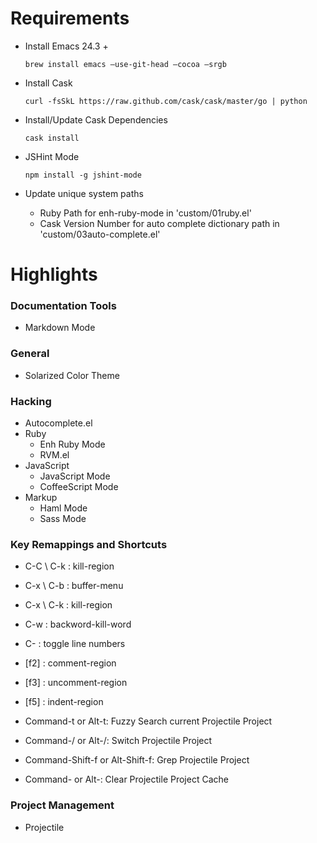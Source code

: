 Requirements
================

- Install Emacs 24.3 +

    ```
    brew install emacs —use-git-head —cocoa —srgb
    ```

- Install Cask

    ```
    curl -fsSkL https://raw.github.com/cask/cask/master/go | python
    ```

- Install/Update Cask Dependencies

    ```
    cask install
    ```

- JSHint Mode

    ```
    npm install -g jshint-mode
    ```

- Update unique system paths

    - Ruby Path for enh-ruby-mode in 'custom/01ruby.el'
    - Cask Version Number for auto complete dictionary path in 'custom/03auto-complete.el'



Highlights
===================

### Documentation Tools
- Markdown Mode

### General
- Solarized Color Theme

### Hacking
- Autocomplete.el
- Ruby
    - Enh Ruby Mode
    - RVM.el
- JavaScript
    - JavaScript Mode
    - CoffeeScript Mode
- Markup
    - Haml Mode
    - Sass Mode

### Key Remappings and Shortcuts
- C-C \ C-k : kill-region
- C-x \ C-b : buffer-menu
- C-x \ C-k : kill-region
- C-w : backword-kill-word
- C-<f5> : toggle line numbers

- [f2] : comment-region
- [f3] : uncomment-region
- [f5] : indent-region

- Command-t or Alt-t: Fuzzy Search current Projectile Project
- Command-/ or Alt-/: Switch Projectile Project
- Command-Shift-f or Alt-Shift-f: Grep Projectile Project
- Command-<escape> or Alt-<escape>: Clear Projectile Project Cache

### Project Management
- Projectile
